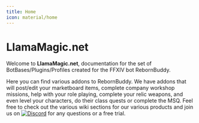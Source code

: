 ```yaml
---
title: Home
icon: material/home
---
```


# LlamaMagic.net

Welcome to **LlamaMagic.net**, documentation for the set of BotBases/Plugins/Profiles created for the FFXIV bot RebornBuddy.


Here you can find various addons to RebornBuddy. We have addons that will post/edit your marketboard items, complete company workshop missions, help with your role playing, complete your relic weapons, and even level your characters, do their class quests or complete the MSQ. Feel free to check out the various wiki sections for our various products and join us on [![Discord][3]][4] for any questions or a free trial.

[3]: https://img.shields.io/badge/Discord-7389D8?logo=discord&logoColor=ffffff&labelColor=6A7EC2
[4]: https://discord.gg/CucSWEhJSZ "Discord"